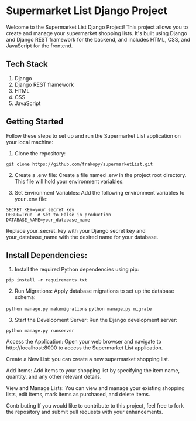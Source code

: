 # **Supermarket List Django Project**
Welcome to the Supermarket List Django Project! This project allows you to create and manage your supermarket shopping lists. 
It's built using Django and Django REST framework for the backend, and includes HTML, CSS, and JavaScript for the frontend.

## Tech Stack
1. Django
2. Django REST framework
3. HTML
4. CSS
5. JavaScript

## Getting Started
Follow these steps to set up and run the Supermarket List application on your local machine:

1. Clone the repository:

`git clone https://github.com/frakopy/supermarketList.git`

2. Create a .env file:
Create a file named .env in the project root directory. This file will hold your environment variables.

3. Set Environment Variables:
Add the following environment variables to your .env file:

`SECRET_KEY=your_secret_key`     
`DEBUG=True  # Set to False in production`     
`DATABASE_NAME=your_database_name`      

Replace your_secret_key with your Django secret key and your_database_name with the desired name for your database.

## Install Dependencies:

1. Install the required Python dependencies using pip:

`pip install -r requirements.txt`

2. Run Migrations:
Apply database migrations to set up the database schema:

`python manage.py makemigrations`
`python manage.py migrate`

3. Start the Development Server:
Run the Django development server:

`python manage.py runserver`

Access the Application:
Open your web browser and navigate to http://localhost:8000 to access the Supermarket List application.

Create a New List:
you can create a new supermarket shopping list.

Add Items:
Add items to your shopping list by specifying the item name, quantity, and any other relevant details.

View and Manage Lists:
You can view and manage your existing shopping lists, edit items, mark items as purchased, and delete items.

Contributing
If you would like to contribute to this project, feel free to fork the repository and submit pull requests with your enhancements.
